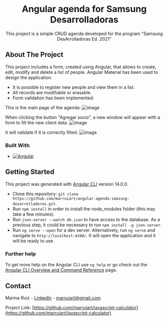 <br />

<div align="center">

<h1 align="center">Angular agenda for Samsung Desarrolladoras</h1>

  <p align="center">
    This project is a simple CRUD agenda developed for the program "Samsung DesArrolladoras Ed. 2021"
  </p>

</div>

<!-- ABOUT THE PROJECT -->

## About The Project


​This project includes a form, created using Angular, that allows to create, edit, modify and delete a list of people. Angular Material has been used to design the application. 

* It is possible to register new people and view them in a list.
* All records are modifiable or erasable.
* Form validation has been implemented.

This is the main page of the agenda:
![image](https://user-images.githubusercontent.com/88201067/189175011-85158b51-6da6-4974-80e9-5e18b6bb65bc.png)

When clicking the button "Agregar socio", a new window will appear with a form to fill the new client data.
![image](https://user-images.githubusercontent.com/88201067/189175201-a81e7dbf-d60c-46ab-b1c9-2e8c9cb7feca.png)

It will validate if it is correctly filled:
![image](https://user-images.githubusercontent.com/88201067/189175679-51c68292-1ff7-4157-8e33-9ddd5469905b.png)


### Built With

* [![Angular][Angular.io]][Angular-url]


## Getting Started

This project was generated with [Angular CLI](https://github.com/angular/angular-cli) version 14.0.0.

* Clone this repository: `git clone https://github.com/marruiart/angular-agenda-samsung-desarrolladoras.git`.
* Run `npm install` in order to install the node_modules folder (this may take a few minutes).
* Run `json-server --watch db.json` to have access to the database. As a previous step, it could be necessary to run `npm install -g json-server`.
* Run `ng serve --open` for a dev server. Alternatively, run `ng serve` and navigate to `http://localhost:4200/`. It will open the application and it will be ready to use. 

### Further help

To get more help on the Angular CLI use `ng help` or go check out the [Angular CLI Overview and Command Reference](https://angular.io/cli) page.

## Contact

Marina Ruiz - [LinkedIn](https://www.linkedin.com/in/marruiart/) - marruiart@gmail.com

Project Link: [https://github.com/marruiart/javascript-calculator](https://github.com/marruiart/javascript-calculator)

[Angular.io]: https://img.shields.io/badge/Angular-DD0031?style=for-the-badge&logo=angular&logoColor=white
[Angular-url]: https://angular.io/
